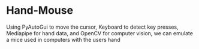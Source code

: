 # Hand-Mouse
Using PyAutoGui to move the cursor, Keyboard to detect key presses, Mediapipe for hand data, and OpenCV for computer vision, we can emulate a mice used in computers with the users hand

